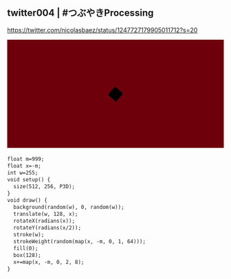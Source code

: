 ## twitter004 | #つぶやきProcessing 
https://twitter.com/nicolasbaez/status/1247727179905011712?s=20

![twitter](https://github.com/nicolasbaez/twitter004/blob/master/twitter004.gif)
```processing
float m=999;
float x=-m;
int w=255;
void setup() {
  size(512, 256, P3D);
}
void draw() {
  background(random(w), 0, random(w));
  translate(w, 128, x);
  rotateX(radians(x));
  rotateY(radians(x/2));
  stroke(w);
  strokeWeight(random(map(x, -m, 0, 1, 64)));
  fill(0);
  box(128);
  x+=map(x, -m, 0, 2, 8);
}
```
